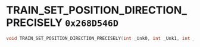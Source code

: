 # TRAIN_SET_POSITION_DIRECTION_PRECISELY `0x268D546D`

```cpp
void TRAIN_SET_POSITION_DIRECTION_PRECISELY(int _Unk0, int _Unk1, int _Unk2, int _Unk3);
```
